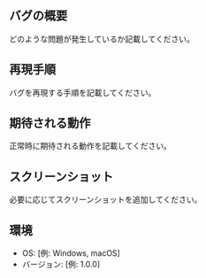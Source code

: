 ## バグの概要
どのような問題が発生しているか記載してください。

## 再現手順
バグを再現する手順を記載してください。

## 期待される動作
正常時に期待される動作を記載してください。

## スクリーンショット
必要に応じてスクリーンショットを追加してください。

## 環境
- OS: [例: Windows, macOS]
- バージョン: [例: 1.0.0]
